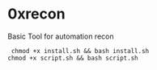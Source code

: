 # 0xrecon
Basic Tool for automation recon

<code> chmod +x install.sh && bash install.sh </code>
<code> chmod +x script.sh && bash script.sh </code>
